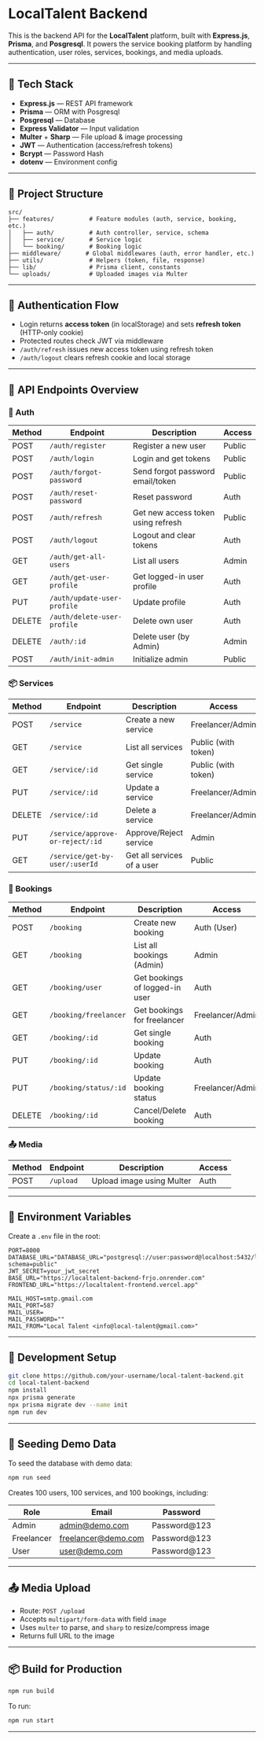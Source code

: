 # LocalTalent Backend

This is the backend API for the **LocalTalent** platform, built with **Express.js**, **Prisma**, and **Posgresql**. It powers the service booking platform by handling authentication, user roles, services, bookings, and media uploads.

---

## 🚀 Tech Stack

- **Express.js** — REST API framework
- **Prisma** — ORM with Posgresql
- **Posgresql** — Database
- **Express Validator** — Input validation
- **Multer** + **Sharp** — File upload & image processing
- **JWT** — Authentication (access/refresh tokens)
- **Bcrypt** — Password Hash
- **dotenv** — Environment config

---

## 📁 Project Structure

```
src/
├── features/          # Feature modules (auth, service, booking, etc.)
│   ├── auth/          # Auth controller, service, schema
│   ├── service/       # Service logic
│   └── booking/       # Booking logic
├── middleware/       # Global middlewares (auth, error handler, etc.)
├── utils/             # Helpers (token, file, response)
├── lib/               # Prisma client, constants
└── uploads/           # Uploaded images via Multer
```

---

## 🔐 Authentication Flow

- Login returns **access token** (in localStorage) and sets **refresh token** (HTTP-only cookie)
- Protected routes check JWT via middleware
- `/auth/refresh` issues new access token using refresh token
- `/auth/logout` clears refresh cookie and local storage

---

## 🔄 API Endpoints Overview

### 🔐 Auth

| Method | Endpoint                    | Description                        | Access |
| ------ | --------------------------- | ---------------------------------- | ------ |
| POST   | `/auth/register`            | Register a new user                | Public |
| POST   | `/auth/login`               | Login and get tokens               | Public |
| POST   | `/auth/forgot-password`     | Send forgot password email/token   | Public |
| POST   | `/auth/reset-password`      | Reset password                     | Auth   |
| POST   | `/auth/refresh`             | Get new access token using refresh | Public |
| POST   | `/auth/logout`              | Logout and clear tokens            | Auth   |
| GET    | `/auth/get-all-users`       | List all users                     | Admin  |
| GET    | `/auth/get-user-profile`    | Get logged-in user profile         | Auth   |
| PUT    | `/auth/update-user-profile` | Update profile                     | Auth   |
| DELETE | `/auth/delete-user-profile` | Delete own user                    | Auth   |
| DELETE | `/auth/:id`                 | Delete user (by Admin)             | Admin  |
| POST   | `/auth/init-admin`          | Initialize admin                   | Public |

### 📦 Services

| Method | Endpoint                         | Description                | Access              |
| ------ | -------------------------------- | -------------------------- | ------------------- |
| POST   | `/service`                       | Create a new service       | Freelancer/Admin    |
| GET    | `/service`                       | List all services          | Public (with token) |
| GET    | `/service/:id`                   | Get single service         | Public (with token) |
| PUT    | `/service/:id`                   | Update a service           | Freelancer/Admin    |
| DELETE | `/service/:id`                   | Delete a service           | Freelancer/Admin    |
| PUT    | `/service/approve-or-reject/:id` | Approve/Reject service     | Admin               |
| GET    | `/service/get-by-user/:userId`   | Get all services of a user | Public              |

### 📅 Bookings

| Method | Endpoint              | Description                    | Access           |
| ------ | --------------------- | ------------------------------ | ---------------- |
| POST   | `/booking`            | Create new booking             | Auth (User)      |
| GET    | `/booking`            | List all bookings (Admin)      | Admin            |
| GET    | `/booking/user`       | Get bookings of logged-in user | Auth             |
| GET    | `/booking/freelancer` | Get bookings for freelancer    | Freelancer/Admin |
| GET    | `/booking/:id`        | Get single booking             | Auth             |
| PUT    | `/booking/:id`        | Update booking                 | Auth             |
| PUT    | `/booking/status/:id` | Update booking status          | Freelancer/Admin |
| DELETE | `/booking/:id`        | Cancel/Delete booking          | Auth             |

### 📤 Media

| Method | Endpoint  | Description               | Access |
| ------ | --------- | ------------------------- | ------ |
| POST   | `/upload` | Upload image using Multer | Auth   |

---

## 🔧 Environment Variables

Create a `.env` file in the root:

```env
PORT=8000
DATABASE_URL="DATABASE_URL="postgresql://user:password@localhost:5432/localtalent?schema=public"
JWT_SECRET=your_jwt_secret
BASE_URL="https://localtalent-backend-frjo.onrender.com"
FRONTEND_URL="https://localtalent-frontend.vercel.app"

MAIL_HOST=smtp.gmail.com
MAIL_PORT=587
MAIL_USER=
MAIL_PASSWORD=""
MAIL_FROM="Local Talent <info@local-talent@gmail.com>"
```

---

## 🔨 Development Setup

```bash
git clone https://github.com/your-username/local-talent-backend.git
cd local-talent-backend
npm install
npx prisma generate
npx prisma migrate dev --name init
npm run dev
```

---

## 🌱 Seeding Demo Data

To seed the database with demo data:

```bash
npm run seed
```

Creates 100 users, 100 services, and 100 bookings, including:

| Role       | Email                                             | Password      |
| ---------- | ------------------------------------------------- | ------------- |
| Admin      | [admin@demo.com](mailto:admin@demo.com)           | Password\@123 |
| Freelancer | [freelancer@demo.com](mailto:freelancer@demo.com) | Password\@123 |
| User       | [user@demo.com](mailto:user@demo.com)             | Password\@123 |

---

## 📤 Media Upload

- Route: `POST /upload`
- Accepts `multipart/form-data` with field `image`
- Uses `multer` to parse, and `sharp` to resize/compress image
- Returns full URL to the image

---

## 📦 Build for Production

```bash
npm run build
```

To run:

```bash
npm run start
```

---
